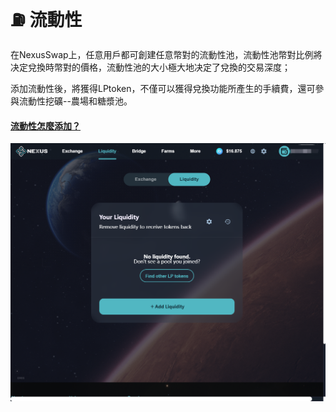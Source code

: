 # ⛽ 流動性

在NexusSwap上，任意用戶都可創建任意幣對的流動性池，流動性池幣對比例將决定兌換時幣對的價格，流動性池的大小極大地决定了兌換的交易深度；

添加流動性後，將獲得LPtoken，不僅可以獲得兌換功能所產生的手續費，還可參與流動性挖礦--農場和糖漿池。

#### [流動性怎麼添加？](tian-jia-liu-dong-xing.md)

![](<../../.gitbook/assets/流动性1 (1).png>)

